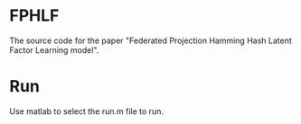 # FPHLF
The source code for the paper "Federated Projection Hamming Hash Latent Factor Learning model".
# Run
Use matlab to select the run.m file to run.

